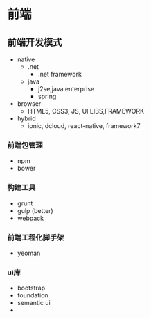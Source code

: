 # 前端

## 前端开发模式

* native
  * .net
    * .net framework
  * java
    * j2se,java enterprise
    * spring
* browser
  * HTML5, CSS3, JS, UI LIBS,FRAMEWORK
* hybrid
  * ionic, dcloud, react-native, framework7

### 前端包管理

* npm
* bower

### 构建工具

* grunt
* gulp (better)
* webpack

### 前端工程化脚手架

* yeoman

### ui库

* bootstrap
* foundation
* semantic ui
* ​